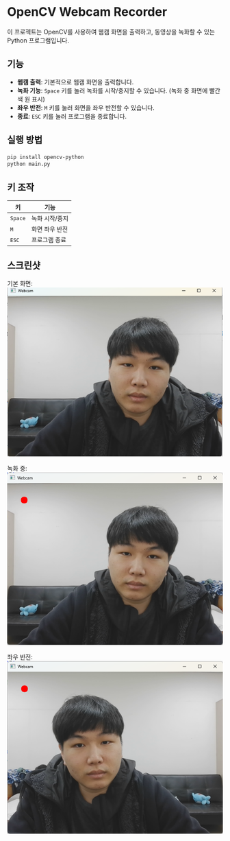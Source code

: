 # OpenCV Webcam Recorder

이 프로젝트는 OpenCV를 사용하여 웹캠 화면을 출력하고, 동영상을 녹화할 수 있는 Python 프로그램입니다.

## 기능
- **웹캠 출력**: 기본적으로 웹캠 화면을 출력합니다.
- **녹화 기능**: `Space` 키를 눌러 녹화를 시작/중지할 수 있습니다. (녹화 중 화면에 빨간색 원 표시)
- **좌우 반전**: `M` 키를 눌러 화면을 좌우 반전할 수 있습니다.
- **종료**: `ESC` 키를 눌러 프로그램을 종료합니다.

## 실행 방법
```bash
pip install opencv-python
python main.py
```

## 키 조작
| 키      | 기능                     |
|---------|--------------------------|
| `Space` | 녹화 시작/중지           |
| `M`     | 화면 좌우 반전            |
| `ESC`   | 프로그램 종료            |

## 스크린샷
기본 화면:
![기본 화면](screenshot1.png)

녹화 중:
![녹화 중](screenshot2.png)

좌우 반전:
![좌우 반전](screenshot3.png)

